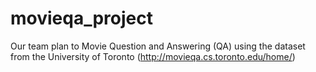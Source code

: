 # movieqa_project
Our team plan to Movie Question and Answering (QA) using the dataset from the University of Toronto (http://movieqa.cs.toronto.edu/home/)
